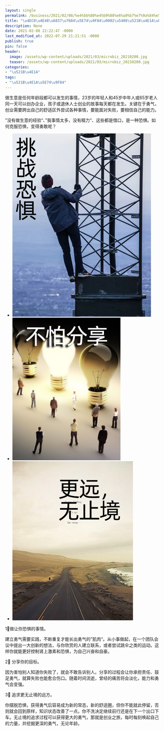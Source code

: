 ```yaml
---
layout: single
permalink: /business/2021/02/08/%e4%bb%80%e4%b9%88%e6%a0%b7%e7%9a%84%e5%b9%b4%e9%be%84%e9%80%82%e5%90%88%e5%88%9b%e4%b8%9a%ef%bc%9f/
title: "\u4EC0\u4E48\u6837\u7684\u5E74\u9F84\u9002\u5408\u521B\u4E1A\uFF1F"
description: None
date: 2021-02-08 22:22:47 -0000
last_modified_at: 2022-07-29 21:21:51 -0000
publish: true
pin: false
header:
  image: /assets/wp-content/uploads/2021/03/microbiz_20210208.jpg
  teaser: /assets/wp-content/uploads/2021/03/microbiz_20210208.jpg
categories:
- "\u521B\u4E1A"
tags:
- "\u521B\u4E1A\u5E74\u9F84"
---
```

做生意是任何年龄段都可以发生的事情，23岁的年轻人和45岁中年人或65岁老人同一天可以创办企业，孩子或退休人士创业的故事每天都在发生。关键在于勇气，创业需要跨出自己的舒适区外尝试各种事情，要能面对失败，要相信自己的能力。

”没有做生意的经验“、”我事情太多，没有精力“、这些都是借口，是一种恐惧。如何克服恐惧，变得勇敢呢？

* ![](/assets/wp-content/uploads/2021/03/20210208-1.jpg)
* ![](/assets/wp-content/uploads/2021/03/20210208-2.jpg)
* ![](/assets/wp-content/uploads/2021/03/20210208-3.jpg)

1⃣️做让你恐惧的事情。

建立勇气需要实践，不断重复才能长出勇气的”肌肉“。从小事做起，在一个团队会议中提出一大创新的想法，与你欣赏的人建立联系，或者尝试跳伞之类的运动。这样你就能更好控制肾上激素和恐惧，为自己兴奋和自豪。

2⃣️ 分享你的目标。

因为害怕别人知道你失败了，就会不敢告诉别人。分享的过程会让你承担责任、鼓足勇气，就算失败也能愈合伤口。随着时间流逝，曾经的痛苦将会淡化，能力和勇气会变强。

3⃣️ 追求更无止境的远方。

你摆脱恐惧，获得勇气后容易成为新的常态，新的舒适圈，但你不能就此停留，否则就会回到原样，知识状态改善了一点。你不洗决定继续前行还是在下一个出口下车。无止境的追求过程可以获得更大的勇气，那就是创业之旅，每时每刻唤起自己的力量，并挖掘更深的勇气，无论年龄。
